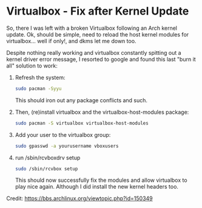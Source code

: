 # Virtualbox - Fix after Kernel Update
So, there I was left with a broken Virtualbox following an Arch kernel update. Ok, should be simple, need to reload the host kernel modules for virtualbox... well if only!, and dkms let me down too.

Despite nothing really working and virtualbox constantly spitting out a kernel driver error message, I resorted to google and found this last "burn it all" solution to work:

1. Refresh the system:
    ```sh
    sudo pacman -Syyu
    ```
    This should iron out any package conflicts and such. 

2. Then, (re)install virtualbox and the virtualbox-host-modules package:
    ```sh
    sudo pacman -S virtualbox virtualbox-host-modules
    ```

3. Add your user to the virtualbox group:
    ```sh
    sudo gpasswd -a yourusername vboxusers
    ```
    
4. run /sbin/rcvboxdrv setup
    ```sh
    sudo /sbin/rcvbox setup
    ```
    This should now successfully fix the modules and allow virtualbox to play nice again. Although I did install the new kernel headers too.
    
Credit: https://bbs.archlinux.org/viewtopic.php?id=150349
